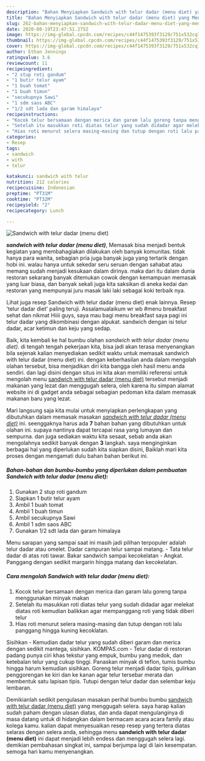 ```yaml
---
description: "Bahan Menyiapkan Sandwich with telur dadar (menu diet) yang Menggugah Selera"
title: "Bahan Menyiapkan Sandwich with telur dadar (menu diet) yang Menggugah Selera"
slug: 262-bahan-menyiapkan-sandwich-with-telur-dadar-menu-diet-yang-menggugah-selera
date: 2020-08-19T23:47:51.275Z
image: https://img-global.cpcdn.com/recipes/c44f1475393f3129/751x532cq70/sandwich-with-telur-dadar-menu-diet-foto-resep-utama.jpg
thumbnail: https://img-global.cpcdn.com/recipes/c44f1475393f3129/751x532cq70/sandwich-with-telur-dadar-menu-diet-foto-resep-utama.jpg
cover: https://img-global.cpcdn.com/recipes/c44f1475393f3129/751x532cq70/sandwich-with-telur-dadar-menu-diet-foto-resep-utama.jpg
author: Ethan Jennings
ratingvalue: 3.6
reviewcount: 11
recipeingredient:
- "2 stup roti gandum"
- "1 butir telur ayam"
- "1 buah tomat"
- "1 buah timun"
- "secukupnya Sawi"
- "1 sdm saos ABC"
- "1/2 sdt lada dan garam himalaya"
recipeinstructions:
- "Kocok telur bersamaan dengan merica dan garam lalu goreng tanpa menggunakan minyak makan"
- "Setelah itu masukkan roti diatas telur yang sudah didadar agar melekat diatas roti kemudian balikkan agar mempanggang roti yang tidak diberi telur"
- "Hias roti menurut selera masing-masing dan tutup dengan roti lalu panggang hingga kuning kecoklatan."
categories:
- Resep
tags:
- sandwich
- with
- telur

katakunci: sandwich with telur 
nutrition: 212 calories
recipecuisine: Indonesian
preptime: "PT31M"
cooktime: "PT32M"
recipeyield: "2"
recipecategory: Lunch

---
```



![Sandwich with telur dadar (menu diet)](https://img-global.cpcdn.com/recipes/c44f1475393f3129/751x532cq70/sandwich-with-telur-dadar-menu-diet-foto-resep-utama.jpg)

<b><i>sandwich with telur dadar (menu diet)</i></b>, Memasak bisa menjadi bentuk kegiatan yang membahagiakan dilakukan oleh banyak komunitas. tidak hanya para wanita, sebagian pria juga banyak juga yang tertarik dengan hobi ini. walau hanya untuk sekedar seru seruan dengan sahabat atau memang sudah menjadi kesukaan dalam dirinya. maka dari itu dalam dunia restoran sekarang banyak ditemukan cowok dengan kemampuan memasak yang luar biasa, dan banyak sekali juga kita saksikan di aneka kedai dan restoran yang mempunyai juru masak laki laki sebagai koki terbaik nya.

Lihat juga resep Sandwich with telur dadar (menu diet) enak lainnya. Resep &#39;telur dadar diet&#39; paling teruji. Assalamualaikum wr wb #menu breakfast sehat dan nikmat Hiiii guys, saya mau bagi menu breakfast saya pagi ini telur dadar yang dikombinasi dengan alpukat. sandwich dengan isi telur dadar, acar ketimun dan keju yang sedap.

Baik, kita kembali ke hal bumbu olahan <i>sandwich with telur dadar (menu diet)</i>. di tengah tengah pekerjaan kita, bisa jadi akan terasa menyenangkan bila sejenak kalian menyediakan sedikit waktu untuk memasak sandwich with telur dadar (menu diet) ini. dengan keberhasilan anda dalam mengolah olahan tersebut, bisa menjadikan diri kita bangga oleh hasil menu anda sendiri. dan lagi disini dengan situs ini kita akan memiliki referensi untuk mengolah menu <u>sandwich with telur dadar (menu diet)</u> tersebut menjadi makanan yang lezat dan menggugah selera, oleh karena itu simpan alamat website ini di gadget anda sebagai sebagian pedoman kita dalam memasak makanan baru yang lezat.


Mari langsung saja kita mulai untuk menyiapkan perlengkapan yang dibutuhkan dalam memasak masakan <u><i>sandwich with telur dadar (menu diet)</i></u> ini. seenggaknya harus ada <b>7</b> bahan bahan yang dibutuhkan untuk olahan ini. supaya nantinya dapat tercapai rasa yang lumayan dan sempurna. dan juga sediakan waktu kita sesaat, sebab anda akan mengolahnya sedikit banyak dengan <b>3</b> langkah. saya menginginkan berbagai hal yang diperlukan sudah kita siapkan disini, Baiklah mari kita proses dengan mengamati dulu bahan bahan berikut ini.

<!--inarticleads1-->

##### Bahan-bahan dan bumbu-bumbu yang diperlukan dalam pembuatan Sandwich with telur dadar (menu diet):

1. Gunakan 2 stup roti gandum
1. Siapkan 1 butir telur ayam
1. Ambil 1 buah tomat
1. Ambil 1 buah timun
1. Ambil secukupnya Sawi
1. Ambil 1 sdm saos ABC
1. Gunakan 1/2 sdt lada dan garam himalaya


Menu sarapan yang sampai saat ini masih jadi pilihan terpopuler adalah telur dadar atau omelet. Dadar campuran telur sampai matang. - Tata telur dadar di atas roti tawar. Bakar sandwich sampai kecokelatan - Angkat. Panggang dengan sedikit margarin hingga matang dan kecokelatan. 

<!--inarticleads2-->

##### Cara mengolah Sandwich with telur dadar (menu diet):

1. Kocok telur bersamaan dengan merica dan garam lalu goreng tanpa menggunakan minyak makan
1. Setelah itu masukkan roti diatas telur yang sudah didadar agar melekat diatas roti kemudian balikkan agar mempanggang roti yang tidak diberi telur
1. Hias roti menurut selera masing-masing dan tutup dengan roti lalu panggang hingga kuning kecoklatan.


Sisihkan - Kemudian dadar telur yang sudah diberi garam dan merica dengan sedikit mantega, sisihkan. KOMPAS.com - Telur dadar di restoran padang punya ciri khas tekstur yang empuk, bumbu yang medok, dan ketebalan telur yang cukup tinggi. Panaskan minyak di teflon, tumis bumbu hingga harum kemudian sisihkan. Goreng telur menjadi dadar tipis, gulirkan penggorengan ke kiri dan ke kanan agar telur tersebar merata dan membentuk satu lapisan tipis. Tutupi dengan telur dadar dan selembar keju lembaran. 

Demikianlah sedikit pengulasan masakan perihal bumbu bumbu <u>sandwich with telur dadar (menu diet)</u> yang menggugah selera. saya harap kalian sudah paham dengan ulasan diatas, dan anda dapat mengulanginya di masa datang untuk di hidangkan dalam bermacam acara acara family atau kolega kamu. kalian dapat menyesuaikan resep resep yang tertera diatas selaras dengan selera anda, sehingga menu <b>sandwich with telur dadar (menu diet)</b> ini dapat menjadi lebih endess dan menggugah selera lagi. demikian pembahasan singkat ini, sampai berjumpa lagi di lain kesempatan. semoga hari kamu menyenangkan.
